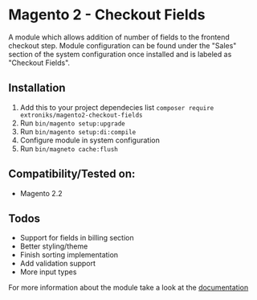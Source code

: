# Magento 2 - Checkout Fields

A module which allows addition of number of fields to the frontend checkout step.
Module configuration can be found under the "Sales" section of the system configuration once installed and is labeled as "Checkout Fields".

## Installation
1. Add this to your project dependecies list `composer require extroniks/magento2-checkout-fields`
2. Run `bin/magento setup:upgrade`
3. Run `bin/magento setup:di:compile`
4. Configure module in system configuration
5. Run `bin/magneto cache:flush`

## Compatibility/Tested on:
* Magento 2.2

## Todos
- Support for fields in billing section
- Better styling/theme
- Finish sorting implementation 
- Add validation support
- More input types

For more information about the module take a look at the [documentation](/docs/README.md)